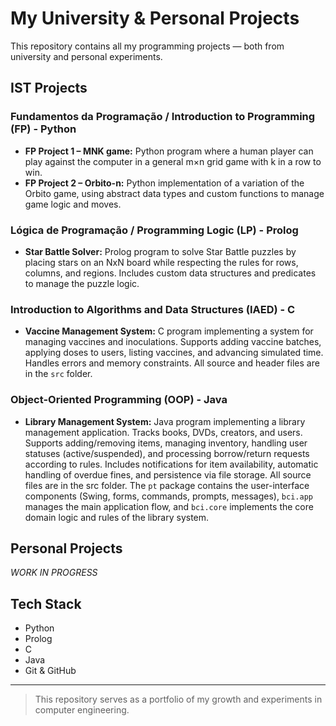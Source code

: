 # My University & Personal Projects

This repository contains all my programming projects — both from university and personal experiments.

## IST Projects

### Fundamentos da Programação / Introduction to Programming (FP) - Python
- **FP Project 1 – MNK game:** Python program where a human player can play against the computer in a general m×n grid game with k in a row to win.
- **FP Project 2 – Orbito-n:** Python implementation of a variation of the Orbito game, using abstract data types and custom functions to manage game logic and moves.

### Lógica de Programação / Programming Logic (LP) - Prolog
- **Star Battle Solver:** Prolog program to solve Star Battle puzzles by placing stars on an NxN board while respecting the rules for rows, columns, and regions. Includes custom data structures and predicates to manage the puzzle logic.

### Introduction to Algorithms and Data Structures (IAED) - C
- **Vaccine Management System:** C program implementing a system for managing vaccines and inoculations. Supports adding vaccine batches, applying doses to users, listing vaccines, and advancing simulated time. Handles errors and memory constraints. All source and header files are in the `src` folder.

### Object-Oriented Programming (OOP) - Java
- **Library Management System:** Java program implementing a library management application. Tracks books, DVDs, creators, and users. Supports adding/removing items, managing inventory, handling user statuses (active/suspended), and processing borrow/return requests according to rules. Includes notifications for item availability, automatic handling of overdue fines, and persistence via file storage. All source files are in the src folder. The `pt` package contains the user-interface components (Swing, forms, commands, prompts, messages), `bci.app` manages the main application flow, and `bci.core` implements the core domain logic and rules of the library system.

## Personal Projects
*WORK IN PROGRESS*

## Tech Stack
- Python
- Prolog
- C
- Java
- Git & GitHub

---

> This repository serves as a portfolio of my growth and experiments in computer engineering.
